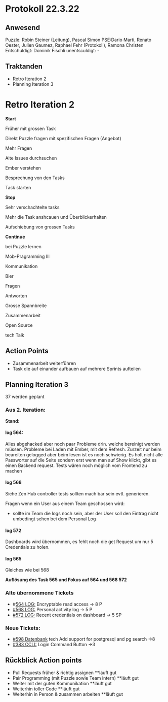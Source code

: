 # Protokoll 22.3.22

## Anwesend
Puzzle: Robin Steiner (Leitung), Pascal Simon
PSE:Dario Marti, Renato Oester, Julien Gaumez, Raphael Fehr (Protokoll), Ramona Christen
Entschuldigt: Dominik Fischli
unentsculdigt: -

## Traktanden
* Retro Iteration 2
* Planning Iteration 3

# Retro Iteration 2

**Start**

  Früher mit grossen Task
  
  Direkt Puzzle fragen mit spezifischen Fragen (Angebot)
  
  Mehr Fragen 
  
  Alte Issues durchsuchen
  
  Ember verstehen
  
  Besprechung von den Tasks 
  
  Task starten
  


**Stop**

  Sehr verschachtelte tasks 
  
  Mehr die Task anshcauen und Überblickerhalten
  
  Aufschiebung von grossen Tasks 
  


**Continue**

  bei Puzzle lernen 
  
  Mob-Pragramming III
  
  Kommunikation
  
  Bier
  
  Fragen 
  
  Antworten 
  
  Grosse Spannbreite 
  
  Zusammenarbeit
  
  Open Source 
  
  tech Talk
  
## Action Points
- Zusammenarbeit weiterführen 
- Task die auf einander aufbauen auf mehrere Sprints aufteilen

 
   
## Planning Iteration 3
37 werden geplant
### Aus 2. Iteration:
**Stand:**
#### log 564:
Alles abgehacked aber noch paar Probleme drin. welche bereinigt werden müssen. Probleme bei Laden mit Ember, mit dem Refresh. Zurzeit nur beim beareiten gelogged
aber beim lesen ist es noch schwierig.
Es holt nicht alle Passworter auf die Seite sondern erst wenn man auf Show klickt, gibt es einen Backend request. 
Tests wären noch möglich vom Frontend zu machen

#### log 568
Siehe Zen Hub
controller tests sollten mach bar sein evtl. generieren. 

Fragen wenn ein User aus einem Team geschossen wird: 
- sollte im Team die logs noch sein, aber der User soll den Eintrag nicht umbedingt sehen bei dem Personal Log

#### log 572 
Dashboards wird übernommen, es fehlt noch die get Request um nur 5 Credentials zu holen. 

#### log 565 
Gleiches wie bei 568

**Auflösung des Task 565 und Fokus auf 564 und 568 572**


### Alte übernommene Tickets 
- #[564 LOG:](https://github.com/puzzle/cryptopus/issues/564) Encryptable read access -> 8 P
- [#568 LOG:](https://github.com/puzzle/cryptopus/issues/568) Personal activity log -> 5 P
- [#572 LOG:](https://github.com/puzzle/cryptopus/issues/572) Recent credentials on dashboard -> 5 SP
### Neue Tickets:
- [#598 Datenbank](https://github.com/puzzle/cryptopus/issues/598) tech Add support for postgresql and pg search ->8
- [#383 CCLI:](https://github.com/puzzle/cryptopus/issues/383) Login Command Button ->3 

## Rückblick Action points
* Pull Requests früher & richtig assignen **läuft gut 
* Pair Programming (mit Puzzle sowie Team intern) **läuft gut 
* Weiter mit der guten Kommunikation **läuft gut 
* Weiterhin toller Code **läuft gut 
* Weiterhin in Person & zusammen arbeiten **läuft gut 
